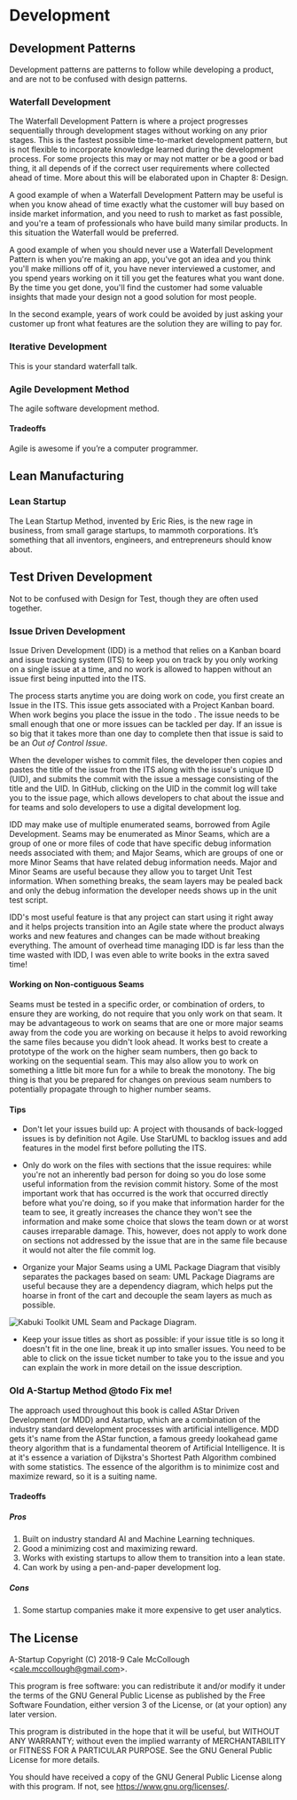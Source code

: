 # Development

## Development Patterns

Development patterns are patterns to follow while developing a product, and are not to be confused with design patterns.

### Waterfall Development

The Waterfall Development Pattern is where a project progresses sequentially through development stages without working on any prior stages. This is the fastest possible time-to-market development pattern, but is not flexible to incorporate knowledge learned during the development process. For some projects this may or may not matter or be a good or bad thing, it all depends of if the correct user requirements where collected ahead of time. More about this will be elaborated upon in Chapter 8: Design.

A good example of when a Waterfall Development Pattern may be useful is when you know ahead of time exactly what the customer will buy based on inside market information, and you need to rush to market as fast possible, and you're a team of professionals who have build many similar products. In this situation the Waterfall would be preferred.

A good example of when you should never use a Waterfall Development Pattern is when you're making an app, you've got an idea and you think you'll make millions off of it, you have never interviewed a customer, and you spend years working on it till you get the features what you want done. By the time you get done, you'll find the customer had some valuable insights that made your design not a good solution for most people.

In the second example, years of work could be avoided by just asking your customer up front what features are the solution they are willing to pay for.

### Iterative Development

This is your standard waterfall talk.

### Agile Development Method

The agile software development method.

#### Tradeoffs

Agile is awesome if you’re a computer programmer.

## Lean Manufacturing

### Lean Startup

The Lean Startup Method, invented by Eric Ries, is the new rage in business, from small garage startups, to mammoth corporations. It’s something that all inventors, engineers, and entrepreneurs should know about.

## Test Driven Development

Not to be confused with Design for Test, though they are often used together.

### Issue Driven Development

Issue Driven Development (IDD) is a method that relies on a Kanban board and issue tracking system (ITS) to keep you on track by you only working on a single issue at a time, and no work is allowed to happen without an issue first being inputted into the ITS.

The process starts anytime you are doing work on code, you first create an Issue in the ITS. This issue gets associated with a Project Kanban board. When work begins you place the issue in the todo . The issue needs to be small enough that one or more issues can be tackled per day. If an issue is so big that it takes more than one day to complete then that issue is said to be an *Out of Control Issue*.

When the developer wishes to commit files, the developer then copies and pastes the title of the issue from the ITS along with the issue's unique ID (UID), and submits the commit with the issue a message consisting of the title and the UID. In GitHub, clicking on the UID in the commit log will take you to the issue page, which allows developers to chat about the issue and for teams and solo developers to use a digital development log.

IDD may make use of multiple enumerated seams, borrowed from Agile Development. Seams may be enumerated as Minor Seams, which are a group of one or more files of code that have specific debug information needs associated with them; and Major Seams, which are groups of one or more Minor Seams that have related debug information needs. Major and Minor Seams are useful because they allow you to target Unit Test information. When something breaks, the seam layers may be pealed back and only the debug information the developer needs shows up in the unit test script.

IDD's most useful feature is that any project can start using it right away and it helps projects transition into an Agile state where the product always works and new features and changes can be made without breaking everything. The amount of overhead time managing IDD is far less than the time wasted with IDD, I was even able to write books in the extra saved time!

#### Working on Non-contiguous Seams

Seams must be tested in a specific order, or combination of orders, to ensure they are working, do not require that you only work on that seam. It may be advantageous to work on seams that are one or more major seams away from the code you are working on because it helps to avoid reworking the same files because you didn't look ahead. It works best to create a prototype of the work on the higher seam numbers, then go back to working on the sequential seam. This may also allow you to work on something a little bit more fun for a while to break the monotony. The big thing is that you be prepared for changes on previous seam numbers to potentially propagate through to higher number seams.

#### Tips

* Don't let your issues build up: A project with thousands of back-logged issues is by definition not Agile. Use StarUML to backlog issues and add features in the model first before polluting the ITS.

* Only do work on the files with sections that the issue requires: while you're not an inherently bad person for doing so you do lose some useful information from the revision commit history. Some of the most important work that has occurred is the work that occurred directly before what you're doing, so if you make that information harder for the team to see, it greatly increases the chance they won't see the information and make some choice that slows the team down or at worst causes irreparable damage. This, however, does not apply to work done on sections not addressed by the issue that are in the same file because it would not alter the file commit log.

* Organize your Major Seams using a UML Package Diagram that visibly separates the packages based on seam: UML Package Diagrams are useful because they are a dependency diagram, which helps put the hoarse in front of the cart and decouple the seam layers as much as possible.

![Kabuki Toolkit UML Seam and Package Diagram.](images/kabuki_package_diagram.jpg)

* Keep your issue titles as short as possible: if your issue title is so long it doesn't fit in the one line, break it up into smaller issues. You need to be able to click on the issue ticket number to take you to the issue and you can explain the work in more detail on the issue description.

### Old A-Startup Method @todo Fix me!

The approach used throughout this book is called AStar Driven Development (or MDD) and Astartup, which are a combination of the industry standard development processes with artificial intelligence. MDD gets it's name from the AStar function, a famous greedy lookahead game theory algorithm that is a fundamental theorem of Artificial Intelligence. It is at it's essence a variation of Dijkstra's Shortest Path Algorithm combined with some statistics. The essence of the algorithm is to minimize cost and maximize reward, so it is a suiting name.

#### Tradeoffs

##### Pros

1. Built on industry standard AI and Machine Learning techniques.
2. Good a minimizing cost and maximizing reward.
3. Works with existing startups to allow them to transition into a lean state.
4. Can work by using a pen-and-paper development log.

##### Cons

1. Some startup companies make it more expensive to get user analytics.

## The License

A-Startup Copyright (C) 2018-9 Cale McCollough <<cale.mccollough@gmail.com>>.

This program is free software: you can redistribute it and/or modify it under the terms of the GNU General Public License as published by the Free Software Foundation, either version 3 of the License, or (at your option) any later version.

This program is distributed in the hope that it will be useful, but WITHOUT ANY WARRANTY; without even the implied warranty of MERCHANTABILITY or FITNESS FOR A PARTICULAR PURPOSE. See the GNU General Public License for more details.

You should have received a copy of the GNU General Public License along with this program.  If not, see <https://www.gnu.org/licenses/>.
